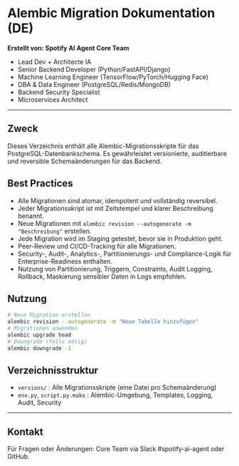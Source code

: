 # Alembic Migration Dokumentation (DE)

**Erstellt von: Spotify AI Agent Core Team**
- Lead Dev + Architecte IA
- Senior Backend Developer (Python/FastAPI/Django)
- Machine Learning Engineer (TensorFlow/PyTorch/Hugging Face)
- DBA & Data Engineer (PostgreSQL/Redis/MongoDB)
- Backend Security Specialist
- Microservices Architect

---

## Zweck
Dieses Verzeichnis enthält alle Alembic-Migrationsskripte für das PostgreSQL-Datenbankschema. Es gewährleistet versionierte, auditierbare und reversible Schemaänderungen für das Backend.

## Best Practices
- Alle Migrationen sind atomar, idempotent und vollständig reversibel.
- Jeder Migrationsskript ist mit Zeitstempel und klarer Beschreibung benannt.
- Neue Migrationen mit `alembic revision --autogenerate -m "Beschreibung"` erstellen.
- Jede Migration wird im Staging getestet, bevor sie in Produktion geht.
- Peer-Review und CI/CD-Tracking für alle Migrationen.
- Security-, Audit-, Analytics-, Partitionierungs- und Compliance-Logik für Enterprise-Readiness enthalten.
- Nutzung von Partitionierung, Triggern, Constraints, Audit Logging, Rollback, Maskierung sensibler Daten in Logs empfohlen.

## Nutzung
```bash
# Neue Migration erstellen
alembic revision --autogenerate -m "Neue Tabelle hinzufügen"
# Migrationen anwenden
alembic upgrade head
# Downgrade (falls nötig)
alembic downgrade -1
```

## Verzeichnisstruktur
- `versions/` : Alle Migrationsskripte (eine Datei pro Schemaänderung)
- `env.py`, `script.py.mako` : Alembic-Umgebung, Templates, Logging, Audit, Security

---

## Kontakt
Für Fragen oder Änderungen: Core Team via Slack #spotify-ai-agent oder GitHub.

